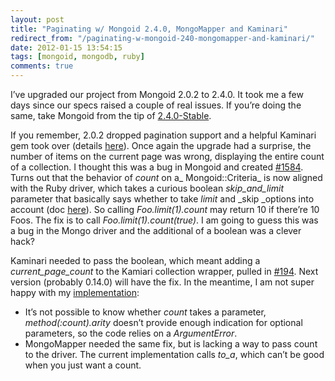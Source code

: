 ```yaml
---
layout: post
title: "Paginating w/ Mongoid 2.4.0, MongoMapper and Kaminari"
redirect_from: "/paginating-w-mongoid-240-mongomapper-and-kaminari/"
date: 2012-01-15 13:54:15
tags: [mongoid, mongodb, ruby]
comments: true
---
```

I’ve upgraded our project from Mongoid 2.0.2 to 2.4.0. It took me a few days since our specs raised a couple of real issues. If you’re doing the same, take Mongoid from the tip of [2.4.0-Stable](https://github.com/mongoid/mongoid/tree/2.4.0-stable).

If you remember, 2.0.2 dropped pagination support and a helpful Kaminari gem took over (details [here](http://code.dblock.org/mongoid-202-dropped-pagination-kaminari)). Once again the upgrade had a surprise, the number of items on the current page was wrong, displaying the entire count of a collection. I thought this was a bug in Mongoid and created [#1584](https://github.com/mongoid/mongoid/issues/1584). Turns out that the behavior of _count_ on a_ Mongoid::Criteria_ is now aligned with the Ruby driver, which takes a curious boolean _skip_and_limit_ parameter that basically says whether to take _limit_ and _skip _options into account (doc [here](http://api.mongodb.org/ruby/1.2.0/Mongo/Cursor.html#count-instance_method)). So calling _Foo.limit(1).count_ may return 10 if there’re 10 Foos. The fix is to call _Foo.limit(1).count(true)_. I am going to guess this was a bug in the Mongo driver and the additional of a boolean was a clever hack?

Kaminari needed to pass the boolean, which meant adding a _current_page_count_ to the Kamiari collection wrapper, pulled in [#194](https://github.com/amatsuda/kaminari/pull/194). Next version (probably 0.14.0) will have the fix. In the meantime, I am not super happy with my [implementation](https://github.com/amatsuda/kaminari/pull/194/files):

- It’s not possible to know whether _count_ takes a parameter, _method(:count).arity_ doesn’t provide enough indication for optional parameters, so the code relies on a _ArgumentError_.
- MongoMapper needed the same fix, but is lacking a way to pass count to the driver. The current implementation calls _to_a_, which can’t be good when you just want a count.

